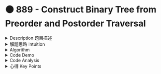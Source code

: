 # 🟠 889 -  Construct Binary Tree from Preorder and Postorder Traversal

<details>

<summary>Description 题目描述 </summary>

Given two integer arrays, `preorder` and `postorder` where `preorder` is the preorder traversal of a binary tree of **distinct** values and `postorder` is the postorder traversal of the same tree, reconstruct and return _the binary tree_.

If there exist multiple answers, you can **return any** of them.

</details>

<details>

<summary>解题思路 Intuition </summary>

`Preorder` and `postorder` are two types of depth-first traversals for a binary tree.

<mark style="color:yellow;">**Preorder:**</mark> the order of visiting nodes is <mark style="color:blue;">**Root -> Left Subtree -> Right Subtree**</mark>. This means that the root of any subtree is always the first node visited in that subtree. As a result, the first element in a `preorder` traversal array is always the root of the tree.

<mark style="color:yellow;">**PostOrder:**</mark> the order of visiting nodes is <mark style="color:blue;">**Left Subtree -> Right Subtree -> Root**</mark>. This means that the **root of any subtree is always the **<mark style="color:red;">**LAST**</mark>** node visited in that subtree.** As a result, the last element in a `postorder` traversal array is always the root of the tree.

Given these properties, we can use `preorder` and `postorder` traversals together to reconstruct the original binary tree:

* The first element in the preorder array gives us the root of the tree.
* Since we know the root, we can <mark style="color:yellow;">**split the postorder array into two parts**</mark>: the left subtree and the right subtree. The root divides the postorder array into\
  \- nodes of the left subtree (which come first)\
  \- nodes of the right subtree (which come last).
* We can then recursively apply this process to the left and right subtrees.

</details>

<details>

<summary>Algorithm </summary>

```
preorder = [1, 2, 4, 5, 3, 6, 7]
postorder = [4, 5, 2, 6, 7, 3, 1]

          1
         / \
        2   3
       / \ / \
      4  5 6  7
```

1. Initialize an index to the start of the preorder and post order array.\
   <mark style="color:purple;">**preIndex = 0, postIndex=0**</mark>
2. function constructFromPrePost(int\[] pre, int\[] post)
   1. Within this function, <mark style="color:yellow;">**create the root node**</mark> using the element at the current index in the preorder array, and then increment the index.  \
      <mark style="color:purple;">**TreeNode root = new TreeNode(pre\[preIndex++]);**</mark>
   2. Then, the function checks if the value of the newly created node is not the same as the current value from the `post` list.
      1. If the values are not the same, this means that the current subtree must have a left child that hasn't been constructed yet. So, the function recursively calls itself to construct the left subtree. The result of this recursive call (which should be the root node of the left subtree) is then assigned to the `left` property of the current node.
      2. After the left subtree is constructed, the function checks the `post` list again. If the value of the current node is still not the same as the current value from the `post` list, this means that the current subtree must also have a right child that hasn't been constructed yet. So, the function recursively calls itself again to construct the right subtree. The result of this recursive call (which should be the root node of the right subtree) is then assigned to the `right` property of the current node.
   3. After the left and right subtrees are constructed, the function increments the `posIndex` and then returns the current node (which now includes the entire subtree rooted at that node).
   4. This returned node is then linked to its parent node in the previous recursive call (i.e., a higher level in the recursion).

<mark style="color:yellow;">**Recursion Logic**</mark>

Recursion involves a function calling itself in its own definition. In this case, the `constructFromPrePost` function is using recursion to construct a binary tree.

The recursion in this function is based on two key observations:

* <mark style="color:yellow;">**In a pre-order traversal, the first element is always the root of the tree**</mark>**.** So, the function takes the first element from the `pre` list to be the root of the current subtree.&#x20;
* <mark style="color:green;">**If the root of the current subtree is not the same as the next element in the**</mark><mark style="color:green;">** **</mark><mark style="color:green;">**`post`**</mark><mark style="color:green;">** **</mark><mark style="color:green;">**list, this means that the current subtree must have a left child. S**</mark>o, the function calls itself to construct the left subtree.
* <mark style="color:green;">**After the left child is constructed, if the root of the current subtree is still not the same as the next element in the**</mark><mark style="color:green;">** **</mark><mark style="color:green;">**`post`**</mark><mark style="color:green;">** **</mark><mark style="color:green;">**list**</mark>, this means that the current subtree must also have a right child. So, the function calls itself again to construct the right subtree.

</details>

<details>

<summary>Code Demo </summary>

```java
class Solution {
    private int preIndex = 0, posIndex = 0;

    public TreeNode constructFromPrePost(int[] pre, int[] post) {
        TreeNode root = new TreeNode(pre[preIndex++]);
        if (root.val != post[posIndex])
            root.left = constructFromPrePost(pre, post);
        if (root.val != post[posIndex])
            root.right = constructFromPrePost(pre, post);
        posIndex++;
        return root;
    }
}
```

</details>

<details>

<summary>Code Analysis</summary>

**Time Complexity**

The time complexity is O(N) because each node in the tree is processed once when constructing the `nodeMap` (in the `buildNodeMap` method) and then potentially once more when performing the breadth-first search (in the `findNodesAtDistanceK` method). Although we do a look-up operation in the `nodeMap` and `visitedNodes` sets, these operations can be considered as O(1) because the `HashMap` and `HashSet` data structures provide constant time performance for the basic operations (get and put).

**Space Complexity**

The space complexity is also O(N) because the `nodeMap` stores an entry for each node in the tree, the `visitedNodes` set could potentially store every node in the tree (in the worst-case scenario), and the queue used for the breadth-first search could also potentially store all nodes of the tree (again, in the worst-case scenario).

</details>

<details>

<summary>心得 Key Points</summary>



</details>
